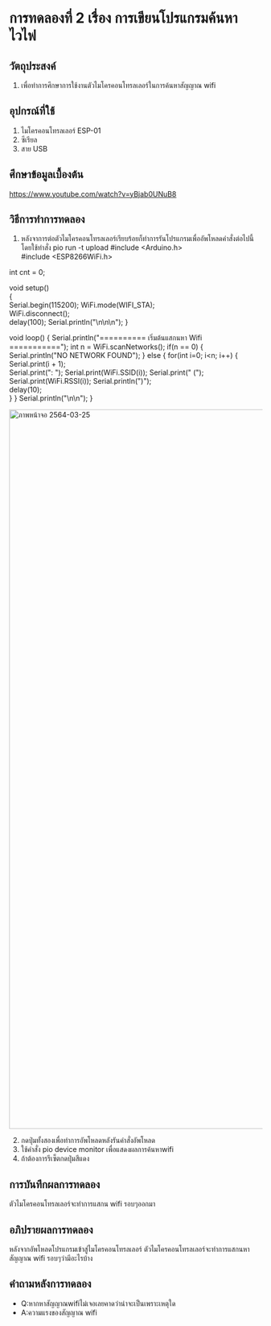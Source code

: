 # การทดลองที่ 2 เรื่อง การเขียนโปรแกรมค้นหาไวไฟ
## วัตถุประสงค์ 
1. เพื่อทำการศึกษาการใช้งานตัวไมโครคอนโทรลเลอร์ในการค้นหาสัญญาณ wifi
## อุปกรณ์ที่ใช้ 
1. ไมโครคอนโทรลเลอร์ ESP-01
2. ซีเรียล
3. สาย USB 
## ศึกษาข้อมูลเบื้องต้น 
https://www.youtube.com/watch?v=yBjab0UNuB8
## วิธีการทำการทดลอง 
1. หลังจาการต่อตัวไมโครคอนโทรลเลอร์เรียบร้อยก็ทำการรันโปรแกรมเพื่ออัพโหลดคำสั่งต่อไปนี้ โดยใช้ทำสั่ง pio run -t upload
  #include <Arduino.h>  
  #include <ESP8266WiFi.h>  
    
  int cnt = 0;  
   
  void setup()  
  {   
    Serial.begin(115200); 
    WiFi.mode(WIFI_STA);  
    WiFi.disconnect();  
    delay(100); 
    Serial.println("\n\n\n"); 
  } 

  void loop() 
  { 
    Serial.println("========== เริ่มต้นแสกนหา Wifi ===========");
    int n = WiFi.scanNetworks();
    if(n == 0) {
      Serial.println("NO NETWORK FOUND");
    } else {
      for(int i=0; i<n; i++) {  
        Serial.print(i + 1);  
        Serial.print(": "); 
        Serial.print(WiFi.SSID(i)); 
        Serial.print(" ("); 
        Serial.print(WiFi.RSSI(i)); 
        Serial.println(")");  
        delay(10);  
      } 
    } 
    Serial.println("\n\n"); 
  } 
 
<img width="1428" alt="ภาพหน้าจอ 2564-03-25 " src="https://user-images.githubusercontent.com/80881019/112375991-7ebc5200-8d16-11eb-81fd-b26051d0ad09.png">

2. กดปุ่มทั้งสองเพื่อทำการอัพโหลดหลังรันคำสั่งอัพโหลด
3. ใช้คำสั่ง pio device monitor เพื่อแสดงผลการค้นหาwifi
4. ถ้าต้องการรีเซ็ตกดปุ่มสีแดง
## การบันทึกผลการทดลอง 
ตัวไมโครคอนโทรลเลอร์จะทำการแสกน wifi รอบๆออกมา
## อภิปรายผลการทดลอง 
หลังจากอัพโหลดโปรแกรมเข้าสู่ไมโครคอนโทรลเลอร์ ตัวไมโครคอนโทรลเลอร์จะทำการแสกนหาสัญญาณ wifi รอบๆว่ามีอะไรบ้าง
## คำถามหลังการทดลอง 
* Q:หากหาสัญญาณwifiไม่เจอเลยคาดว่าน่าจะเป็นเพราะเหตุใด
* A:ความแรงของสัญญาณ wifi 

